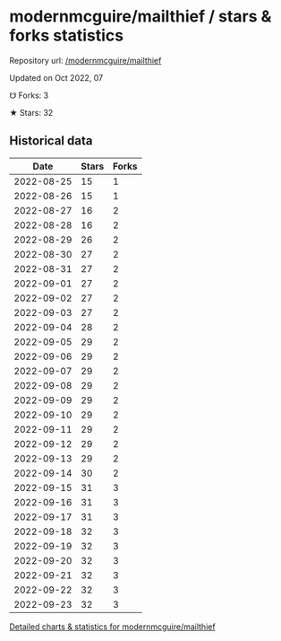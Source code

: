 # modernmcguire/mailthief / stars & forks statistics

Repository url: [/modernmcguire/mailthief](https://github.com/modernmcguire/mailthief)

Updated on Oct 2022, 07

☋ Forks: 3

★ Stars: 32

## Historical data
| Date | Stars | Forks |
|------|-------|-------|
| 2022-08-25 | 15 | 1 | 
| 2022-08-26 | 15 | 1 | 
| 2022-08-27 | 16 | 2 | 
| 2022-08-28 | 16 | 2 | 
| 2022-08-29 | 26 | 2 | 
| 2022-08-30 | 27 | 2 | 
| 2022-08-31 | 27 | 2 | 
| 2022-09-01 | 27 | 2 | 
| 2022-09-02 | 27 | 2 | 
| 2022-09-03 | 27 | 2 | 
| 2022-09-04 | 28 | 2 | 
| 2022-09-05 | 29 | 2 | 
| 2022-09-06 | 29 | 2 | 
| 2022-09-07 | 29 | 2 | 
| 2022-09-08 | 29 | 2 | 
| 2022-09-09 | 29 | 2 | 
| 2022-09-10 | 29 | 2 | 
| 2022-09-11 | 29 | 2 | 
| 2022-09-12 | 29 | 2 | 
| 2022-09-13 | 29 | 2 | 
| 2022-09-14 | 30 | 2 | 
| 2022-09-15 | 31 | 3 | 
| 2022-09-16 | 31 | 3 | 
| 2022-09-17 | 31 | 3 | 
| 2022-09-18 | 32 | 3 | 
| 2022-09-19 | 32 | 3 | 
| 2022-09-20 | 32 | 3 | 
| 2022-09-21 | 32 | 3 | 
| 2022-09-22 | 32 | 3 | 
| 2022-09-23 | 32 | 3 | 


[Detailed charts & statistics for modernmcguire/mailthief](https://reviewgithub.com/rep/modernmcguire/mailthief)

